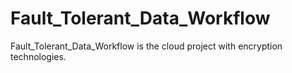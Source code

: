 # Fault_Tolerant_Data_Workflow
Fault_Tolerant_Data_Workflow is the cloud project with encryption technologies.
